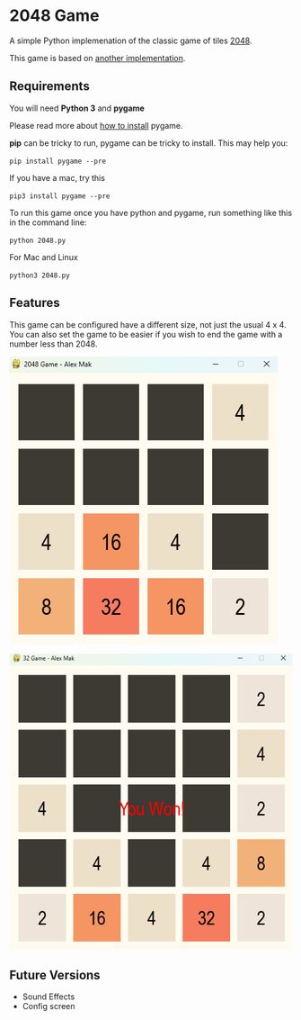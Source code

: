 # 2048 Game

A simple Python implemenation of the classic game of tiles [2048](https://www.2048.org/).

This game is based on [another implementation](https://github.com/DBgirl/PyGames/blob/main/5_2048/2048.py).

## Requirements

You will need **Python 3** and **pygame**

Please read more about [how to install](https://www.pygame.org/wiki/GettingStarted) pygame.

**pip** can be tricky to run, pygame can be tricky to install. This may help you:

`pip install pygame --pre`

If you have a mac, try this

`pip3 install pygame --pre`

To run this game once you have python and pygame, run something like this in the command line:

`python 2048.py`

For Mac and Linux

`python3 2048.py`

## Features

This game can be configured have a different size, not just the usual 4 x 4.
You can also set the game to be easier if you wish to end the game with a number less than 2048.

![screenshot](https://github.com/alexcmak/2048/blob/main/images/2048.png)

![screenshot](https://github.com/alexcmak/2048/blob/main/images/32.png)

## Future Versions

* Sound Effects
* Config screen